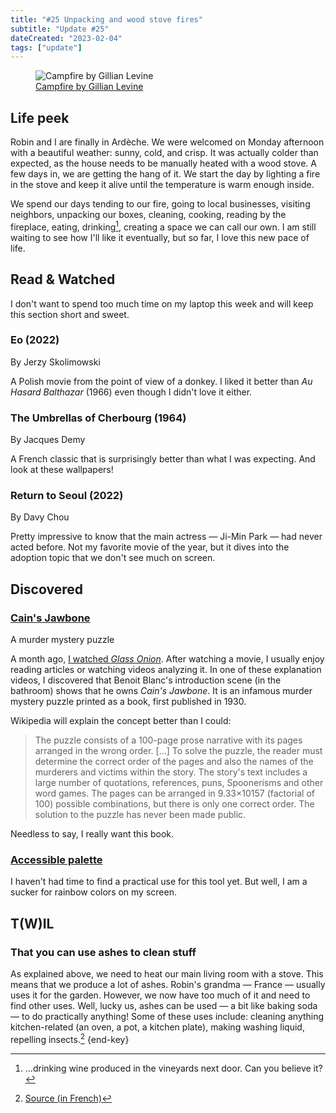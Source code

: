 ```yaml
---
title: "#25 Unpacking and wood stove fires"
subtitle: "Update #25"
dateCreated: "2023-02-04"
tags: ["update"]
---
```


<figure>
 <img src="https://cdn.dribbble.com/users/1728536/screenshots/15548131/media/8162be3791ef70eed2c125f649a11058.jpg?compress=1&resize=1600x1200&vertical=top" alt="Campfire by Gillian Levine" />
 <figcaption><a href="https://dribbble.com/shots/15548131-Campfire">Campfire by Gillian Levine</a>
 </figcaption>
</figure>

## Life peek

Robin and I are finally in Ardèche. We were welcomed on Monday afternoon with a beautiful weather: sunny, cold, and crisp. It was actually colder than expected, as the house needs to be manually heated with a wood stove. A few days in, we are getting the hang of it. We start the day by lighting a fire in the stove and keep it alive until the temperature is warm enough inside.

We spend our days tending to our fire, going to local businesses, visiting neighbors, unpacking our boxes, cleaning, cooking, reading by the fireplace, eating, drinking[^1], creating a space we can call our own. I am still waiting to see how I'll like it eventually, but so far, I love this new pace of life.

[^1]: ...drinking wine produced in the vineyards next door. Can you believe it?

## Read & Watched

I don't want to spend too much time on my laptop this week and will keep this section short and sweet.

### Eo (2022)

<p class="label">By Jerzy Skolimowski</p>

A Polish movie from the point of view of a donkey. I liked it better than <cite>Au Hasard Balthazar</cite> (1966) even though I didn't love it either.

### The Umbrellas of Cherbourg (1964)

<p class="label">By Jacques Demy</p>

A French classic that is surprisingly better than what I was expecting. And look at these wallpapers!

### Return to Seoul (2022)

<p class="label">By Davy Chou</p>

Pretty impressive to know that the main actress — Ji-Min Park — had never acted before. Not my favorite movie of the year, but it dives into the adoption topic that we don't see much on screen.

## Discovered

### [Cain's Jawbone](https://en.wikipedia.org/wiki/Cain%27s_Jawbone)

<p class="label">A murder mystery puzzle</p>

A month ago, [I watched _Glass Onion_](/posts/22-gently-sliding-into-2023). After watching a movie, I usually enjoy reading articles or watching videos analyzing it. In one of these explanation videos, I discovered that Benoit Blanc's introduction scene (in the bathroom) shows that he owns _Cain's Jawbone_. It is an infamous murder mystery puzzle printed as a book, first published in 1930.

Wikipedia will explain the concept better than I could:

> The puzzle consists of a 100-page prose narrative with its pages arranged in the wrong order. [...] To solve the puzzle, the reader must determine the correct order of the pages and also the names of the murderers and victims within the story. The story's text includes a large number of quotations, references, puns, Spoonerisms and other word games. The pages can be arranged in 9.33×10157 (factorial of 100) possible combinations, but there is only one correct order. The solution to the puzzle has never been made public.

Needless to say, I really want this book.

### [Accessible palette](https://accessiblepalette.com/)

I haven't had time to find a practical use for this tool yet. But well, I am a sucker for rainbow colors on my screen.

## T(W)IL

### That you can use ashes to clean stuff

As explained above, we need to heat our main living room with a stove. This means that we produce a lot of ashes. Robin's grandma — France — usually uses it for the garden. However, we now have too much of it and need to find other uses. Well, lucky us, ashes can be used — a bit like baking soda — to do practically anything! Some of these uses include: cleaning anything kitchen-related (an oven, a pot, a kitchen plate), making washing liquid, repelling insects.[^2] {end-key}

[^2]: [Source (in French)](https://www.toutpratique.com/248-nettoyant-naturel/6666-quoi-faire-avec-les-cendres-de-la-cheminee-30-astuces-avec-la-cendre-de-bois.php)
